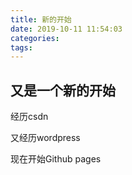 ```yaml
---
title: 新的开始
date: 2019-10-11 11:54:03
categories:
tags:
---
```


## 又是一个新的开始

经历csdn

又经历wordpress

现在开始Github pages